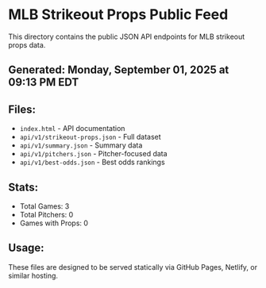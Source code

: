 # MLB Strikeout Props Public Feed

This directory contains the public JSON API endpoints for MLB strikeout props data.

## Generated: Monday, September 01, 2025 at 09:13 PM EDT

## Files:
- `index.html` - API documentation
- `api/v1/strikeout-props.json` - Full dataset
- `api/v1/summary.json` - Summary data
- `api/v1/pitchers.json` - Pitcher-focused data  
- `api/v1/best-odds.json` - Best odds rankings

## Stats:
- Total Games: 3
- Total Pitchers: 0
- Games with Props: 0

## Usage:
These files are designed to be served statically via GitHub Pages, Netlify, or similar hosting.
